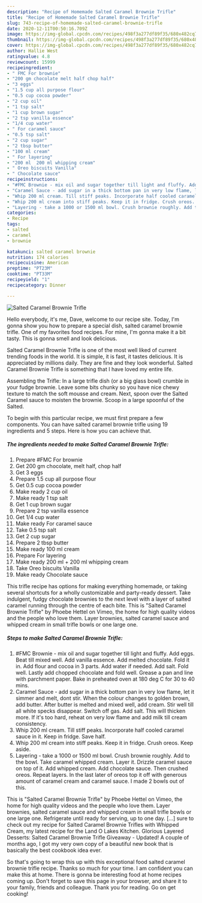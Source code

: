 ```yaml
---
description: "Recipe of Homemade Salted Caramel Brownie Trifle"
title: "Recipe of Homemade Salted Caramel Brownie Trifle"
slug: 743-recipe-of-homemade-salted-caramel-brownie-trifle
date: 2020-12-11T00:50:16.709Z
image: https://img-global.cpcdn.com/recipes/498f3a277df89f35/680x482cq70/salted-caramel-brownie-trifle-recipe-main-photo.jpg
thumbnail: https://img-global.cpcdn.com/recipes/498f3a277df89f35/680x482cq70/salted-caramel-brownie-trifle-recipe-main-photo.jpg
cover: https://img-global.cpcdn.com/recipes/498f3a277df89f35/680x482cq70/salted-caramel-brownie-trifle-recipe-main-photo.jpg
author: Hallie West
ratingvalue: 4.8
reviewcount: 15999
recipeingredient:
- " FMC For brownie"
- "200 gm chocolate melt half chop half"
- "3 eggs"
- "1.5 cup all purpose flour"
- "0.5 cup cocoa powder"
- "2 cup oil"
- "1 tsp salt"
- "1 cup brown sugar"
- "2 tsp vanilla essence"
- "1/4 cup water"
- " For caramel sauce"
- "0.5 tsp salt"
- "2 cup sugar"
- "2 tbsp butter"
- "100 ml cream"
- " For layering"
- "200 ml  200 ml whipping cream"
- " Oreo biscuits Vanilla"
- " Chocolate sauce"
recipeinstructions:
- "#FMC Brownie - mix oil and sugar together till light and fluffy. Add eggs. Beat till mixed well. Add vanilla essence. Add melted chocolate. Fold it in. Add flour and cocoa in 3 parts. Add water if needed. Add salt. Fold well. Lastly add chopped chocolate and fold well. Grease a pan and line with parchment paper. Bake in preheated oven at 180 deg C for 30 to 40 mins."
- "Caramel Sauce - add sugar in a thick bottom pan in very low flame, let it simmer and melt, dont stir. When the colour changes to golden brown, add butter. After butter is melted and mixed well, add cream. Stir well till all white specks disappear. Switch off gas. Add salt. This will thicken more. If it&#39;s too hard, reheat on very low flame and add milk till cream consistency."
- "Whip 200 ml cream. Till stiff peaks. Incorporate half cooled caramel sauce in it. Keep in fridge. Save half."
- "Whip 200 ml cream into stiff peaks. Keep it in fridge. Crush oreos. Keep aside."
- "Layering - take a 1000 or 1500 ml bowl. Crush brownie roughly. Add to the bowl. Take caramel whipped cream. Layer it. Drizzle caramel sauce on top of it. Add whipped cream. Add chocolate sauce. Then crushed oreos. Repeat layers. In the last later of oreos top it off with generous amount of caramel cream and caramel sauce. I made 2 bowls out of this."
categories:
- Recipe
tags:
- salted
- caramel
- brownie

katakunci: salted caramel brownie 
nutrition: 174 calories
recipecuisine: American
preptime: "PT23M"
cooktime: "PT33M"
recipeyield: "1"
recipecategory: Dinner

---
```



![Salted Caramel Brownie Trifle](https://img-global.cpcdn.com/recipes/498f3a277df89f35/680x482cq70/salted-caramel-brownie-trifle-recipe-main-photo.jpg)

Hello everybody, it's me, Dave, welcome to our recipe site. Today, I'm gonna show you how to prepare a special dish, salted caramel brownie trifle. One of my favorites food recipes. For mine, I'm gonna make it a bit tasty. This is gonna smell and look delicious.

Salted Caramel Brownie Trifle is one of the most well liked of current trending foods in the world. It is simple, it is fast, it tastes delicious. It is appreciated by millions daily. They are fine and they look wonderful. Salted Caramel Brownie Trifle is something that I have loved my entire life.

Assembling the Trifle: In a large trifle dish (or a big glass bowl) crumble in your fudge brownie. Leave some bits chunky so you have nice chewy texture to match the soft mousse and cream. Next, spoon over the Salted Caramel sauce to moisten the brownie. Scoop in a large spoonful of the Salted.


To begin with this particular recipe, we must first prepare a few components. You can have salted caramel brownie trifle using 19 ingredients and 5 steps. Here is how you can achieve that.

<!--inarticleads1-->

##### The ingredients needed to make Salted Caramel Brownie Trifle:

1. Prepare  #FMC For brownie
1. Get 200 gm chocolate, melt half, chop half
1. Get 3 eggs
1. Prepare 1.5 cup all purpose flour
1. Get 0.5 cup cocoa powder
1. Make ready 2 cup oil
1. Make ready 1 tsp salt
1. Get 1 cup brown sugar
1. Prepare 2 tsp vanilla essence
1. Get 1/4 cup water
1. Make ready  For caramel sauce
1. Take 0.5 tsp salt
1. Get 2 cup sugar
1. Prepare 2 tbsp butter
1. Make ready 100 ml cream
1. Prepare  For layering
1. Make ready 200 ml + 200 ml whipping cream
1. Take  Oreo biscuits Vanilla
1. Make ready  Chocolate sauce


This trifle recipe has options for making everything homemade, or taking several shortcuts for a wholly customizable and party-ready dessert. Take indulgent, fudgy chocolate brownies to the next level with a layer of salted caramel running through the centre of each bite. This is &#34;Salted Caramel Brownie Trifle&#34; by Phoebe Hettel on Vimeo, the home for high quality videos and the people who love them. Layer brownies, salted caramel sauce and whipped cream in small trifle bowls or one large one. 

<!--inarticleads2-->

##### Steps to make Salted Caramel Brownie Trifle:

1. #FMC Brownie - mix oil and sugar together till light and fluffy. Add eggs. Beat till mixed well. Add vanilla essence. Add melted chocolate. Fold it in. Add flour and cocoa in 3 parts. Add water if needed. Add salt. Fold well. Lastly add chopped chocolate and fold well. Grease a pan and line with parchment paper. Bake in preheated oven at 180 deg C for 30 to 40 mins.
1. Caramel Sauce - add sugar in a thick bottom pan in very low flame, let it simmer and melt, dont stir. When the colour changes to golden brown, add butter. After butter is melted and mixed well, add cream. Stir well till all white specks disappear. Switch off gas. Add salt. This will thicken more. If it&#39;s too hard, reheat on very low flame and add milk till cream consistency.
1. Whip 200 ml cream. Till stiff peaks. Incorporate half cooled caramel sauce in it. Keep in fridge. Save half.
1. Whip 200 ml cream into stiff peaks. Keep it in fridge. Crush oreos. Keep aside.
1. Layering - take a 1000 or 1500 ml bowl. Crush brownie roughly. Add to the bowl. Take caramel whipped cream. Layer it. Drizzle caramel sauce on top of it. Add whipped cream. Add chocolate sauce. Then crushed oreos. Repeat layers. In the last later of oreos top it off with generous amount of caramel cream and caramel sauce. I made 2 bowls out of this.


This is &#34;Salted Caramel Brownie Trifle&#34; by Phoebe Hettel on Vimeo, the home for high quality videos and the people who love them. Layer brownies, salted caramel sauce and whipped cream in small trifle bowls or one large one. Refrigerate until ready for serving, up to one day. […] sure to check out my recipe for Salted Caramel Brownie Trifles with Whipped Cream, my latest recipe for the Land O Lakes Kitchen. Glorious Layered Desserts: Salted Caramel Brownie Trifle Giveaway - Updated! A couple of months ago, I got my very own copy of a beautiful new book that is basically the best cookbook idea ever. 

So that's going to wrap this up with this exceptional food salted caramel brownie trifle recipe. Thanks so much for your time. I am confident you can make this at home. There is gonna be interesting food at home recipes coming up. Don't forget to save this page in your browser, and share it to your family, friends and colleague. Thank you for reading. Go on get cooking!

